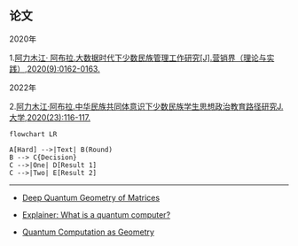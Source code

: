 ## 论文

2020年

1.[阿力木江· 阿布拉.大数据时代下少数民族管理工作研究[J].营销界（理论与实践）,2020(9):0162-0163.](http://qikan.cqvip.com/Qikan/Article/Detail?id=1000002704619&from=Qikan_Search_Index)

2022年

2.[阿力木江·阿布拉.中华民族共同体意识下少数民族学生思想政治教育路径研究J\.大学,2020(23):116-117.](https://t.cnki.net/kcms/detail?v=b0Pn2Cw2izegJ8_UrNc8i8-cwK74FmIX7qbBOa62gSBNwyNXyFNmQnCdJpgUXTdr7gTzriZcJB1ikaR3ZT2EVkGV7nS0B40j7rnvSfGhEi5gpwqwwh1jqA==&uniplatform=NZKPT)



```mermaid
flowchart LR

A[Hard] -->|Text| B(Round)
B --> C{Decision}
C -->|One| D[Result 1]
C -->|Two| E[Result 2]
```



------



- [Deep Quantum Geometry of Matrices](https://journals.aps.org/prx/abstract/10.1103/PhysRevX.10.011069)

- [Explainer: What is a quantum computer?](https://www.technologyreview.com/s/612844/what-is-quantum-computing/?truid=8e7dffdbed4ddcaab0e503c68aa0aaab&utm_source=weekend_reads&utm_medium=email&utm_campaign=weekend_reads.unpaid.engagement)

- [Quantum Computation as Geometry](https://science.sciencemag.org/content/311/5764/1133)
